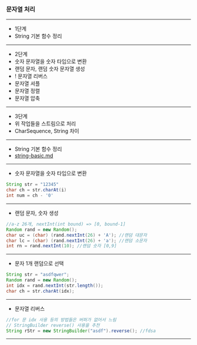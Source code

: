 ### 문자열 처리

---
- 1단계
- String 기본 함수 정리

---
- 2단계
- 숫자 문자열을 숫자 타입으로 변환
- 랜덤 문자, 랜덤 숫자 문자열 생성
- ! 문자열 리버스
- 문자열 셔플
- 문자열 정렬
- 문자열 압축

---
- 3단계
- 위 작업들을 스트림으로 처리
- CharSequence, String 차이

---
- String 기본 함수 정리
- [string-basic.md](string-basic.md)

---
- 숫자 문자열을 숫자 타입으로 변환
```java
String str = "12345"
char ch = str.charAt(i)
int num = ch - '0'
```

---
- 랜덤 문자, 숫자 생성
```java
//a-z 26개, nextInt(int bound) => [0, bound-1]
Random rand = new Random();
char uc = (char) (rand.nextInt(26) + 'A'); //랜덤 대문자
char lc = (char) (rand.nextInt(26) + 'a'); //랜덤 소문자
int rn = rand.nextInt(10); //랜덤 숫자 [0,9]
```

---
- 문자 1개 랜덤으로 선택
```java
String str = "asdfqwer";
Random rand = new Random();
int idx = rand.nextInt(str.length());
char ch = str.charAt(idx);
```

---
- 문자열 리버스
```java
//for 문 idx 사용 등의 방법들은 버퍼가 없어서 느림
// StringBuilder reverse() 사용을 추천
String rStr = new StringBuilder("asdf").reverse(); //fdsa
```

---


